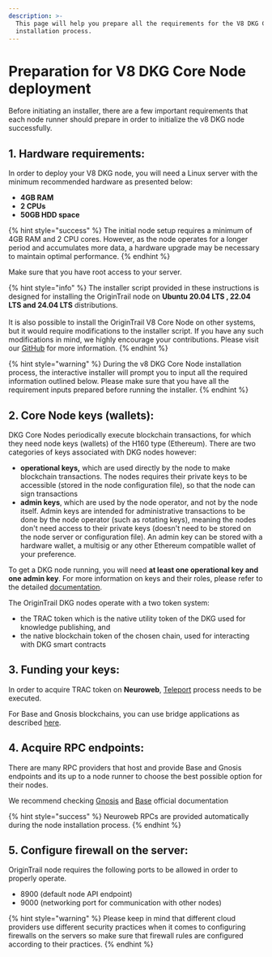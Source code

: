 ```yaml
---
description: >-
  This page will help you prepare all the requirements for the V8 DKG Core Node
  installation process.
---
```


# Preparation for V8 DKG Core Node deployment

Before initiating an installer, there are a few important requirements that each node runner should prepare in order to initialize the v8 DKG node successfully.&#x20;

## 1. Hardware requirements:

In order to deploy your V8 DKG node, you will need a Linux server with the minimum recommended hardware as presented below:

* **4GB RAM**
* **2 CPUs**&#x20;
* **50GB HDD space**

{% hint style="success" %}
The initial node setup requires a minimum of 4GB RAM and 2 CPU cores. However, as the node operates for a longer period and accumulates more data, a hardware upgrade may be necessary to maintain optimal performance.
{% endhint %}

Make sure that you have root access to your server.

{% hint style="info" %}
The installer script provided in these instructions is designed for installing the OriginTrail node on **Ubuntu 20.04 LTS , 22.04 LTS and 24.04 LTS** distributions.\
\
It is also possible to install the OriginTrail V8 Core Node on other systems, but it would require  modifications to the installer script. If you have any such modifications in mind, we highly encourage your contributions. Please visit our [GitHub](https://github.com/OriginTrail/ot-node) for more information.
{% endhint %}

{% hint style="warning" %}
During the v8 DKG Core Node installation process, the interactive installer will prompt you to input all the required information outlined below. Please make sure that you have all the requirement inputs prepared before running the installer.
{% endhint %}

## 2. Core Node keys (wallets):

DKG Core Nodes periodically execute blockchain transactions, for which they need node keys (wallets) of the H160 type (Ethereum). There are two categories of keys associated with DKG nodes however:

* **operational keys,** which are used directly by the node to make blockchain transactions. The nodes requires their private keys to be accessible (stored in the node configuration file), so that the node can sign transactions
* **admin keys**, which are used by the node operator, and not by the node itself. Admin keys are intended for administrative transactions to be done by the node operator (such as rotating keys), meaning the nodes don't need access to their private keys (doesn't need to be stored on the node server or configuration file). An admin key can be stored with a hardware wallet, a multisig or any other Ethereum compatible wallet of your preference.

To get a DKG node running, you will need **at least one operational key and one admin key**. For more information on  keys and their roles, please refer to the detailed [documentation](preparation-for-v8-dkg-core-node-deployment.md#node-keys-wallets).

The OriginTrail DKG nodes operate with a two token system:&#x20;

* the TRAC token which is the native utility token of the DKG used for knowledge publishing, and&#x20;
* the native blockchain token of the chosen chain, used for interacting with DKG smart contracts&#x20;

## 3. Funding your keys:

In order to acquire TRAC token on **Neuroweb**, [Teleport](https://docs.origintrail.io/dkg-v6-current-version/node-setup-instructions/installation-prerequisites/acquiring-tokens#teleporting-trac-tokens-to-neuroweb) process needs to be executed.&#x20;

For Base and Gnosis blockchains, you can use bridge applications as described [here](https://docs.origintrail.io/dkg-v6-current-version/node-setup-instructions/installation-prerequisites/acquiring-tokens#bridging-trac-to-gnosis).

## 4. Acquire RPC endpoints:

There are many RPC providers that host and provide Base and Gnosis endpoints and its up to a node runner to choose the best possible option for their nodes.

We recommend checking [Gnosis](https://docs.gnosischain.com/tools/RPC%20Providers/) and [Base](https://docs.base.org/docs/tools/node-providers/#coinbase-developer-platform-cdp) official documentation&#x20;

{% hint style="success" %}
Neuroweb RPCs are provided automatically during the node installation process.
{% endhint %}

## 5. Configure firewall on the server:

OriginTrail node requires the following ports to be allowed in order to properly operate.

* 8900 (default node API endpoint)
* 9000 (networking port for communication with other nodes)

{% hint style="warning" %}
Please keep in mind that different cloud providers use different security practices when it comes to configuring firewalls on the servers so make sure that firewall rules are configured according to their practices. &#x20;
{% endhint %}
